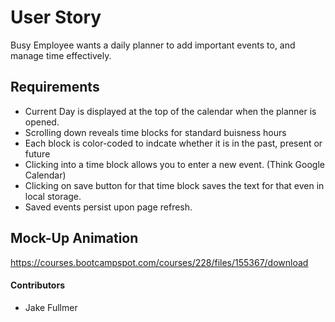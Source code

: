 # User Story
Busy Employee wants a daily planner to add important events to, and manage time effectively.

## Requirements
- Current Day is displayed at the top of the calendar when the planner is opened. 
- Scrolling down reveals time blocks for standard buisness hours
- Each block is color-coded to indcate whether it is in the past, present or future
- Clicking into a time block allows you to enter a new event. (Think Google Calendar)
- Clicking on save button for that time block saves the text for that even in local storage.
- Saved events persist upon page refresh. 

## Mock-Up Animation
https://courses.bootcampspot.com/courses/228/files/155367/download


#### Contributors
- Jake Fullmer

